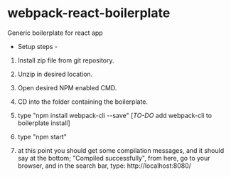 # webpack-react-boilerplate
Generic boilerplate for react app

- Setup steps -

1. Install zip file from git repository.

2. Unzip in desired location.

3. Open desired NPM enabled CMD.

4. CD into the folder containing the boilerplate.

5. type "npm install webpack-cli --save" [*TO-DO* add webpack-cli to boilerplate install]

6. type "npm start"

7. at this point you should get some compilation messages,
  and it should say at the bottom; "Compiled successfully",
  from here, go to your browser, and in the search bar, 
  type: http://localhost:8080/
